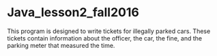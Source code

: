 # Java_lesson2_fall2016
This program is designed to write tickets for illegally parked cars. These tickets contain information about the officer, the car, the fine, and the parking meter that measured the time.
